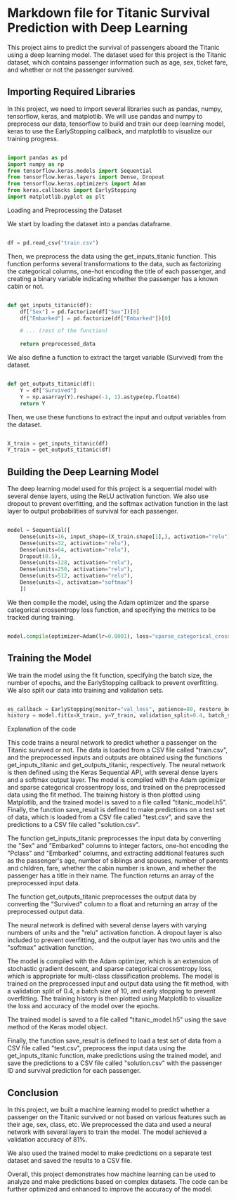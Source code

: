 # Markdown file for Titanic Survival Prediction with Deep Learning

This project aims to predict the survival of passengers aboard the Titanic using a deep learning model. The dataset used for this project is the Titanic dataset, which contains passenger information such as age, sex, ticket fare, and whether or not the passenger survived.

## Importing Required Libraries

In this project, we need to import several libraries such as pandas, numpy, tensorflow, keras, and matplotlib. We will use pandas and numpy to preprocess our data, tensorflow to build and train our deep learning model, keras to use the EarlyStopping callback, and matplotlib to visualize our training progress.

```python

import pandas as pd
import numpy as np
from tensorflow.keras.models import Sequential
from tensorflow.keras.layers import Dense, Dropout
from tensorflow.keras.optimizers import Adam
from keras.callbacks import EarlyStopping
import matplotlib.pyplot as plt
```

Loading and Preprocessing the Dataset

We start by loading the dataset into a pandas dataframe.

```python

df = pd.read_csv("train.csv")
```

Then, we preprocess the data using the get_inputs_titanic function. This function performs several transformations to the data, such as factorizing the categorical columns, one-hot encoding the title of each passenger, and creating a binary variable indicating whether the passenger has a known cabin or not.

```python

def get_inputs_titanic(df):
    df["Sex"] = pd.factorize(df["Sex"])[0]
    df["Embarked"] = pd.factorize(df["Embarked"])[0]

    # ... (rest of the function)
    
    return preprocessed_data
```

We also define a function to extract the target variable (Survived) from the dataset.

```python

def get_outputs_titanic(df):
    Y = df["Survived"]
    Y = np.asarray(Y).reshape(-1, 1).astype(np.float64)
    return Y
```
Then, we use these functions to extract the input and output variables from the dataset.

```python

X_train = get_inputs_titanic(df)
Y_train = get_outputs_titanic(df)
```
## Building the Deep Learning Model

The deep learning model used for this project is a sequential model with several dense layers, using the ReLU activation function. We also use dropout to prevent overfitting, and the softmax activation function in the last layer to output probabilities of survival for each passenger.

```python

model = Sequential([
    Dense(units=16, input_shape=(X_train.shape[1],), activation="relu"),
    Dense(units=32, activation="relu"),
    Dense(units=64, activation="relu"),
    Dropout(0.5),
    Dense(units=128, activation="relu"),
    Dense(units=256, activation="relu"),
    Dense(units=512, activation="relu"),
    Dense(units=2, activation="softmax")
    ])
```

We then compile the model, using the Adam optimizer and the sparse categorical crossentropy loss function, and specifying the metrics to be tracked during training.

```python

model.compile(optimizer=Adam(lr=0.0001), loss="sparse_categorical_crossentropy", metrics=["accuracy"])
```

## Training the Model

We train the model using the fit function, specifying the batch size, the number of epochs, and the EarlyStopping callback to prevent overfitting. We also split our data into training and validation sets.

```python

es_callback = EarlyStopping(monitor="val_loss", patience=80, restore_best_weights=True, baseline=0.7)
history = model.fit(x=X_train, y=Y_train, validation_split=0.4, batch_size=10, epochs=1000, shuffle=True, verbose=2, callbacks=[es_callback])
```

Explanation of the code

This code trains a neural network to predict whether a passenger on the Titanic survived or not. The data is loaded from a CSV file called "train.csv", and the preprocessed inputs and outputs are obtained using the functions get_inputs_titanic and get_outputs_titanic, respectively. The neural network is then defined using the Keras Sequential API, with several dense layers and a softmax output layer. The model is compiled with the Adam optimizer and sparse categorical crossentropy loss, and trained on the preprocessed data using the fit method. The training history is then plotted using Matplotlib, and the trained model is saved to a file called "titanic_model.h5". Finally, the function save_result is defined to make predictions on a test set of data, which is loaded from a CSV file called "test.csv", and save the predictions to a CSV file called "solution.csv".

The function get_inputs_titanic preprocesses the input data by converting the "Sex" and "Embarked" columns to integer factors, one-hot encoding the "Pclass" and "Embarked" columns, and extracting additional features such as the passenger's age, number of siblings and spouses, number of parents and children, fare, whether the cabin number is known, and whether the passenger has a title in their name. The function returns an array of the preprocessed input data.

The function get_outputs_titanic preprocesses the output data by converting the "Survived" column to a float and returning an array of the preprocessed output data.

The neural network is defined with several dense layers with varying numbers of units and the "relu" activation function. A dropout layer is also included to prevent overfitting, and the output layer has two units and the "softmax" activation function.

The model is compiled with the Adam optimizer, which is an extension of stochastic gradient descent, and sparse categorical crossentropy loss, which is appropriate for multi-class classification problems. The model is trained on the preprocessed input and output data using the fit method, with a validation split of 0.4, a batch size of 10, and early stopping to prevent overfitting. The training history is then plotted using Matplotlib to visualize the loss and accuracy of the model over the epochs.

The trained model is saved to a file called "titanic_model.h5" using the save method of the Keras model object.

Finally, the function save_result is defined to load a test set of data from a CSV file called "test.csv", preprocess the input data using the get_inputs_titanic function, make predictions using the trained model, and save the predictions to a CSV file called "solution.csv" with the passenger ID and survival prediction for each passenger.

## Conclusion

In this project, we built a machine learning model to predict whether a passenger on the Titanic survived or not based on various features such as their age, sex, class, etc. We preprocessed the data and used a neural network with several layers to train the model. The model achieved a validation accuracy of 81%.

We also used the trained model to make predictions on a separate test dataset and saved the results to a CSV file.

Overall, this project demonstrates how machine learning can be used to analyze and make predictions based on complex datasets. The code can be further optimized and enhanced to improve the accuracy of the model.
